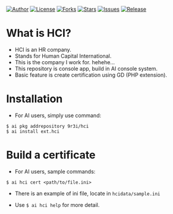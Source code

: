 
[![Author](https://img.shields.io/badge/author-9r3i-lightgrey.svg)](https://github.com/9r3i)
[![License](https://img.shields.io/github/license/9r3i/hci.svg)](https://github.com/9r3i/hci/blob/master/license.txt)
[![Forks](https://img.shields.io/github/forks/9r3i/hci.svg)](https://github.com/9r3i/hci/network)
[![Stars](https://img.shields.io/github/stars/9r3i/hci.svg)](https://github.com/9r3i/hci/stargazers)
[![Issues](https://img.shields.io/github/issues/9r3i/hci.svg)](https://github.com/9r3i/hci/issues)
[![Release](https://img.shields.io/github/release/9r3i/hci.svg)](https://github.com/9r3i/hci/releases)


# What is HCI?
- HCI is an HR company.
- Stands for Human Capital International.
- This is the company I work for. hehehe...
- This repository is console app, build in AI console system.
- Basic feature is create certification using GD (PHP extension).


# Installation
- For AI users, simply use command:

```
$ ai pkg addrepository 9r3i/hci
$ ai install ext.hci
```


# Build a certificate
- For AI users, sample commands:

```
$ ai hci cert <path/to/file.ini>
```

- There is an example of ini file, locate in ```hcidata/sample.ini``` 


- Use ```$ ai hci help``` for more detail.


